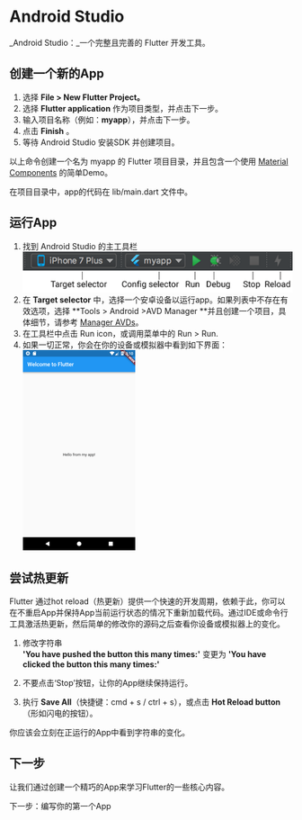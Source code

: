 # Android Studio

_Android Studio：_一个完整且完善的 Flutter 开发工具。

## 创建一个新的App

1. 选择 **File &gt; New Flutter Project。**
2. 选择 **Flutter application** 作为项目类型，并点击下一步。
3. 输入项目名称（例如：**myapp**），并点击下一步。
4. 点击 **Finish** 。
5. 等待 Android Studio 安装SDK 并创建项目。

以上命令创建一个名为 myapp 的 Flutter 项目目录，并且包含一个使用 [Material Components](https://material.io/guidelines/) 的简单Demo。

在项目目录中，app的代码在 lib/main.dart 文件中。

## 运行App

1. 找到 Android Studio 的主工具栏
   ![](/assets/main-toolbar.png)
2. 在 **Target selector** 中，选择一个安卓设备以运行app。如果列表中不存在有效选项，选择 **Tools &gt; Android &gt;AVD Manager **并且创建一个项目，具体细节，请参考 [Manager AVDs](https://developer.android.com/studio/run/managing-avds.html)。
3. 在工具栏中点击 Run icon，或调用菜单中的 Run &gt; Run.
4. 如果一切正常，你会在你的设备或模拟器中看到如下界面：
   ![](/assets/flutter-starter-app-android.png)

## 尝试热更新

Flutter 通过hot reload（热更新）提供一个快速的开发周期，依赖于此，你可以在不重启App并保持App当前运行状态的情况下重新加载代码。通过IDE或命令行工具激活热更新，然后简单的修改你的源码之后查看你设备或模拟器上的变化。

1. 修改字符串  
   **'You have pushed the button this many times:'**  变更为 **'You have clicked the button this many times:'**

2. 不要点击‘Stop’按钮，让你的App继续保持运行。

3. 执行 **Save All**（快捷键：cmd + s / ctrl + s），或点击 **Hot Reload button** （形如闪电的按钮）。

你应该会立刻在正运行的App中看到字符串的变化。

## 下一步

让我们通过创建一个精巧的App来学习Flutter的一些核心内容。

下一步：编写你的第一个App


